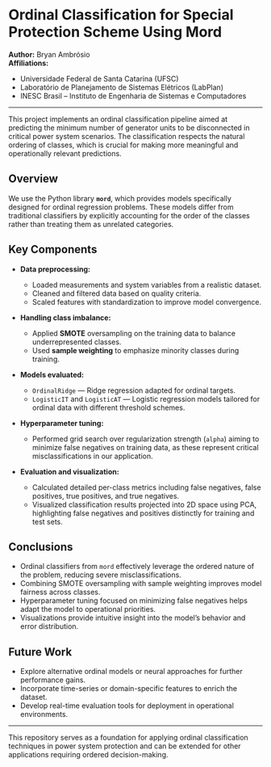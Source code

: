 # Ordinal Classification for Special Protection Scheme Using Mord

**Author:** Bryan Ambrósio  
**Affiliations:**  
- Universidade Federal de Santa Catarina (UFSC)  
- Laboratório de Planejamento de Sistemas Elétricos (LabPlan)  
- INESC Brasil – Instituto de Engenharia de Sistemas e Computadores

---

This project implements an ordinal classification pipeline aimed at predicting the minimum number of generator units to be disconnected in critical power system scenarios. The classification respects the natural ordering of classes, which is crucial for making more meaningful and operationally relevant predictions.

## Overview

We use the Python library **`mord`**, which provides models specifically designed for ordinal regression problems. These models differ from traditional classifiers by explicitly accounting for the order of the classes rather than treating them as unrelated categories.

## Key Components

- **Data preprocessing:**  
  - Loaded measurements and system variables from a realistic dataset.  
  - Cleaned and filtered data based on quality criteria.  
  - Scaled features with standardization to improve model convergence.

- **Handling class imbalance:**  
  - Applied **SMOTE** oversampling on the training data to balance underrepresented classes.  
  - Used **sample weighting** to emphasize minority classes during training.

- **Models evaluated:**  
  - `OrdinalRidge` — Ridge regression adapted for ordinal targets.  
  - `LogisticIT` and `LogisticAT` — Logistic regression models tailored for ordinal data with different threshold schemes.

- **Hyperparameter tuning:**  
  - Performed grid search over regularization strength (`alpha`) aiming to minimize false negatives on training data, as these represent critical misclassifications in our application.

- **Evaluation and visualization:**  
  - Calculated detailed per-class metrics including false negatives, false positives, true positives, and true negatives.  
  - Visualized classification results projected into 2D space using PCA, highlighting false negatives and positives distinctly for training and test sets.

## Conclusions

- Ordinal classifiers from `mord` effectively leverage the ordered nature of the problem, reducing severe misclassifications.  
- Combining SMOTE oversampling with sample weighting improves model fairness across classes.  
- Hyperparameter tuning focused on minimizing false negatives helps adapt the model to operational priorities.  
- Visualizations provide intuitive insight into the model’s behavior and error distribution.

## Future Work

- Explore alternative ordinal models or neural approaches for further performance gains.  
- Incorporate time-series or domain-specific features to enrich the dataset.  
- Develop real-time evaluation tools for deployment in operational environments.

---

This repository serves as a foundation for applying ordinal classification techniques in power system protection and can be extended for other applications requiring ordered decision-making.
